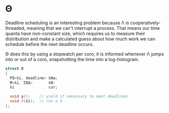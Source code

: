 # Θ
Deadline scheduling is an interesting problem because Λ is cooperatively-threaded, meaning that we can't interrupt a process. That means our time quanta have non-constant size, which requires us to measure their distribution and make a calculated guess about how much work we can schedule before the next deadline occurs.

Θ does this by using a stopwatch per coro; it is informed whenever Λ jumps into or out of a coro, snapshotting the time into a log-histogram.

```cpp
struct Θ
{
  PQ<λi, deadline> λΘω;
  M<λi, ΣΘΔ>       λΘ;
  λi               cur;

  void y();    // yield if necessary to meet deadlines
  void r(λi);  // run a λ
};
```
